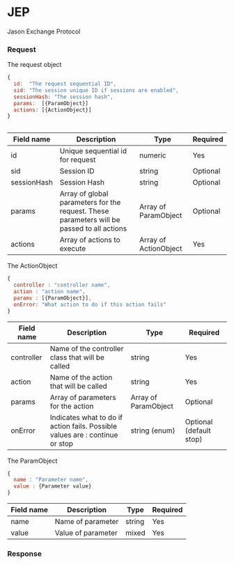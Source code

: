 # JEP
Jason Exchange Protocol

### Request

The request object 
```javascript
{
  id:  "The request sequential ID",
  sid: "The session unique ID if sessions are enabled",
  sessionHash: "The session hash",
  params:  [{ParamObject}]
  actions: [{ActionObject}]
}



```

Field name | Description | Type | Required
---------- | ----------- | ---- | --------
id | Unique sequential id for request | numeric | Yes
sid | Session ID | string | Optional
sessionHash | Session Hash | string | Optional
params | Array of global parameters for the request. These parameters will be passed to all actions | Array of ParamObject | Optional
actions | Array of actions to execute | Array of ActionObject | Yes

The ActionObject 
```javascript
{
  controller : "controller name",
  action : "action name",
  params : [{ParamObject}],
  onError: "What action to do if this action fails"
}

```

Field name | Description | Type | Required
---------- | ----------- | ---- | --------
controller | Name of the controller class that will be called | string | Yes
action | Name of the action that will be called | string | Yes
params | Array of parameters for the action | Array of ParamObject | Optional
onError | Indicates what to do if action fails. Possible values are : continue or stop | string (enum) | Optional (default stop) 

The ParamObject 
```javascript
{
  name : "Parameter name",
  value : {Parameter value}
}

```

Field name | Description | Type | Required
---------- | ----------- | ---- | --------
name | Name of parameter | string | Yes
value | Value of parameter | mixed | Yes

### Response

